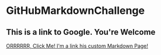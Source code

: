 # GitHubMarkdownChallenge

## This is a link to Google. You're Welcome
[ORRRRRR, Click Me! I'm a link his custom Markdown Page!](https://github.com/omardballin/GitHubMarkdownChallenge/blob/master/MarkdownChallenge.md "Omars Custom Markdown Page")